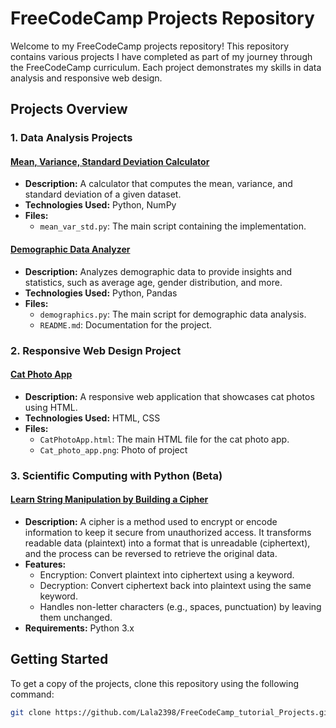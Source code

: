 # FreeCodeCamp Projects Repository

Welcome to my FreeCodeCamp projects repository! This repository contains various projects I have completed as part of my journey through the FreeCodeCamp curriculum. Each project demonstrates my skills in data analysis and responsive web design.

## Projects Overview

### 1. Data Analysis Projects

#### [Mean, Variance, Standard Deviation Calculator](https://github.com/Lala2398/FreeCodeCamp_tutorial_Projects/tree/main/DataAnalysiswith_Python/mean_var_std_project)
- **Description:** A calculator that computes the mean, variance, and standard deviation of a given dataset.
- **Technologies Used:** Python, NumPy
- **Files:**
  - `mean_var_std.py`: The main script containing the implementation.

#### [Demographic Data Analyzer](https://github.com/Lala2398/FreeCodeCamp_tutorial_Projects/tree/main/DataAnalysiswith_Python/Data_analysis_project_demographics)
- **Description:** Analyzes demographic data to provide insights and statistics, such as average age, gender distribution, and more.
- **Technologies Used:** Python, Pandas
- **Files:**
  - `demographics.py`: The main script for demographic data analysis.
  - `README.md`: Documentation for the project.

### 2. Responsive Web Design Project

#### [Cat Photo App](https://github.com/Lala2398/FreeCodeCamp_tutorial_Projects/tree/main/ResponsiveWebDesign/Cat%20Photo%20App%20with%20HTML)
- **Description:** A responsive web application that showcases cat photos using HTML.
- **Technologies Used:** HTML, CSS
- **Files:**
  - `CatPhotoApp.html`: The main HTML file for the cat photo app.
  - `Cat_photo_app.png`: Photo of project

 ### 3. Scientific Computing with Python (Beta) 

 #### [Learn String Manipulation by Building a Cipher](https://github.com/Lala2398/FreeCodeCamp_tutorial_Projects/blob/main/Scientific%20Computing%20with%20Python%20(Beta)/Learn_String_Manipulation_by_Building_a_Cipher.py) 
 - **Description:** A cipher is a method used to encrypt or encode information to keep it secure from unauthorized access. It transforms readable data (plaintext) into a format that is unreadable (ciphertext), and the process can be reversed to retrieve the original data.
 - **Features:** 
     - Encryption: Convert plaintext into ciphertext using a keyword.
     - Decryption: Convert ciphertext back into plaintext using the same keyword.
     - Handles non-letter characters (e.g., spaces, punctuation) by leaving them unchanged.
- **Requirements:** Python 3.x

## Getting Started

To get a copy of the projects, clone this repository using the following command:

```bash
git clone https://github.com/Lala2398/FreeCodeCamp_tutorial_Projects.git
